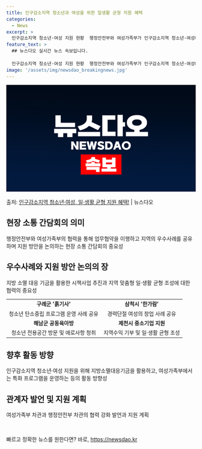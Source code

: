 ```yaml
---
title: 인구감소지역 청소년과 여성을 위한 일생활 균형 지원 혜택
categories:
  - News
excerpt: >
  인구감소지역 청소년·여성 지원 현황  행정안전부와 여성가족부가 인구감소지역 청소년·여성에게 지역 맞춤형 일·…
feature_text: >
  ## 뉴스다오 실시간 뉴스 속보입니다.

  인구감소지역 청소년·여성 지원 현황  행정안전부와 여성가족부가 인구감소지역 청소년·여성에게 지역 맞춤형 일·…
image: '/assets/img/newsdao_breakingnews.jpg'
---
```


![뉴스다오 속보](/assets/img/newsdao_breakingnews.jpg)

<p>출처: <a href="https://newsdao.kr/4641" rel="dofollow">인구감소지역 청소년·여성, 일·생활 균형 지원 혜택!</a> | 뉴스다오</p>

<h2 data-ke-size="size26">현장 소통 간담회의 의미</h2>
<p data-ke-size="size16">행정안전부와 여성가족부의 협력을 통해 업무협약을 이행하고 지역의 우수사례를 공유하며 지원 방안을 논의하는 현장 소통 간담회의 중요성</p>

<h2 data-ke-size="size26">우수사례와 지원 방안 논의의 장</h2>
<p data-ke-size="size16">지방 소멸 대응 기금을 활용한 시책사업 추진과 지역 맞춤형 일·생활 균형 조성에 대한 협력의 중요성</p>

<table>
  <tr>
    <td style="text-align: center; height: 17px;"><b>구례군 '흙기사'</b></td>
    <td style="text-align: center; height: 17px;"><b>삼척시 '한가람'</b></td>
  </tr>
  <tr>
    <td style="text-align: center; height: 17px;">청소년 탄소중립 프로그램 운영 사례 공유</td>
    <td style="text-align: center; height: 17px;">경력단절 여성의 창업 사례 공유</td>
  </tr>
  <tr>
    <td style="text-align: center; height: 17px;"><b>해남군 공동육아방</b></td>
    <td style="text-align: center; height: 17px;"><b>제천시 중소기업 지원</b></td>
  </tr>
  <tr>
    <td style="text-align: center; height: 17px;">청소년 전용공간 방문 및 애로사항 청취</td>
    <td style="text-align: center; height: 17px;">지역수익 기부 및 일·생활 균형 조성</td>
  </tr>
</table>

<h2 data-ke-size="size26">향후 활동 방향</h2>
<p data-ke-size="size16">인구감소지역 청소년·여성 지원을 위해 지방소멸대응기금을 활용하고, 여성가족부에서는 특화 프로그램을 운영하는 등의 활동 방향성</p>

<h2 data-ke-size="size26">관계자 발언 및 지원 계획</h2>
<p data-ke-size="size16">여성가족부 차관과 행정안전부 차관의 협력 강화 발언과 지원 계획</p>

<p data-ke-size="size16">&nbsp;</p> 

빠르고 정확한 뉴스를 원한다면? 바로, <a href="https://newsdao.kr" rel="dofollow">https://newsdao.kr</a>


    
